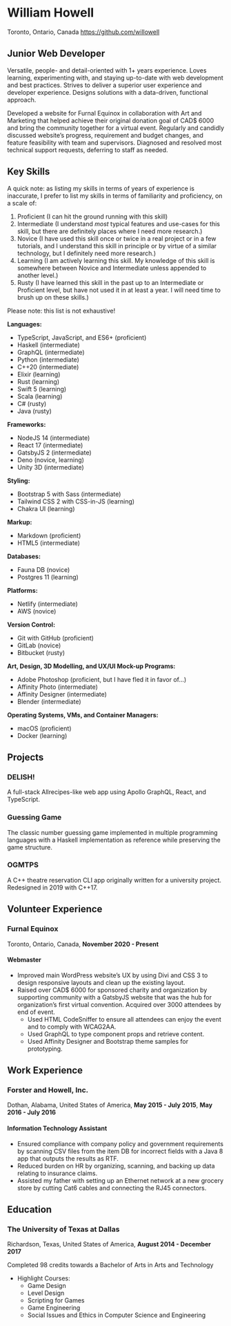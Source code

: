 # William Howell
Toronto, Ontario, Canada
https://github.com/willowell

## Junior Web Developer
Versatile, people- and detail-oriented with 1+ years experience. Loves learning, experimenting with, and staying up-to-date with web development and best practices. Strives to deliver a superior user experience and developer experience. Designs solutions with a data-driven, functional approach.

Developed a website for Furnal Equinox in collaboration with Art and Marketing that helped achieve their original donation goal of CAD$ 6000 and bring the community together for a virtual event. Regularly and candidly discussed website’s progress, requirement and budget changes, and feature feasibility with team and supervisors. Diagnosed and resolved most technical support requests, deferring to staff as needed. 

## Key Skills
A quick note: as listing my skills in terms of years of experience is inaccurate, I prefer to list my skills in terms of familiarity and proficiency, on a scale of:
1. Proficient (I can hit the ground running with this skill)
2. Intermediate (I understand *most* typical features and use-cases for this skill, but there are definitely places where I need more research.)
3. Novice (I have used this skill once or twice in a real project or in a few tutorials, and I understand this skill in principle or by virtue of a similar technology, but I definitely need more research.)
4. Learning (I am actively learning this skill. My knowledge of this skill is somewhere between Novice and Intermediate unless appended to another level.)
5. Rusty (I have learned this skill in the past up to an Intermediate or Proficient level, but have not used it in at least a year. I will need time to brush up on these skills.)

Please note: this list is not exhaustive!

**Languages:**
  * TypeScript, JavaScript, and ES6+ (proficient)
  * Haskell (intermediate)
  * GraphQL (intermediate)
  * Python (intermediate)
  * C++20 (intermediate)
  * Elixir (learning)
  * Rust (learning)
  * Swift 5 (learning)
  * Scala (learning)
  * C# (rusty)
  * Java (rusty)

**Frameworks:**
  * NodeJS 14 (intermediate)
  * React 17 (intermediate)
  * GatsbyJS 2 (intermediate)
  * Deno (novice, learning)
  * Unity 3D (intermediate)

**Styling:**
  * Bootstrap 5 with Sass (intermediate)
  * Tailwind CSS 2 with CSS-in-JS (learning)
  * Chakra UI (learning)

**Markup:**
  * Markdown (proficient)
  * HTML5 (intermediate)

**Databases:**
  * Fauna DB (novice)
  * Postgres 11 (learning)

**Platforms:**
  * Netlify (intermediate)
  * AWS (novice)

**Version Control:**
  * Git with GitHub (proficient)
  * GitLab (novice)
  * Bitbucket (rusty)

**Art, Design, 3D Modelling, and UX/UI Mock-up Programs:**
  * Adobe Photoshop (proficient, but I have fled it in favor of...)
  * Affinity Photo (intermediate)
  * Affinity Designer (intermediate)
  * Blender (intermediate)

**Operating Systems, VMs, and Container Managers:**
  * macOS (proficient)
  * Docker (learning)

## Projects
### DELISH!
A full-stack Allrecipes-like web app using Apollo GraphQL, React, and TypeScript.

### Guessing Game
The classic number guessing game implemented in multiple programming languages with a Haskell implementation as reference while preserving the game structure.

### OGMTPS
A C++ theatre reservation CLI app originally written for a university project. Redesigned in 2019 with C++17.

## Volunteer Experience

### Furnal Equinox
Toronto, Ontario, Canada, **November 2020 - Present**

#### Webmaster
* Improved main WordPress website’s UX by using Divi and CSS 3 to design responsive layouts and clean up the existing layout.
* Raised over CAD$ 6000 for sponsored charity and organization by supporting community with a GatsbyJS website that was the hub for organization’s first virtual convention. Acquired over 3000 attendees by end of event. 
  * Used HTML CodeSniffer to ensure all attendees can enjoy the event and to comply with WCAG2AA. 
  * Used GraphQL to type component props and retrieve content. 
  * Used Affinity Designer and Bootstrap theme samples for prototyping. 

## Work Experience

### Forster and Howell, Inc.
Dothan, Alabama, United States of America, **May 2015 - July 2015**, **May 2016 - July 2016**

#### Information Technology Assistant
* Ensured compliance with company policy and government requirements by scanning CSV files from the item DB for incorrect fields with a Java 8 app that outputs the results as RTF.
* Reduced burden on HR by organizing, scanning, and backing up data relating to insurance claims.
* Assisted my father with setting up an Ethernet network at a new grocery store by cutting Cat6 cables and connecting the RJ45 connectors.

## Education

### The University of Texas at Dallas
Richardson, Texas, United States of America, **August 2014 - December 2017**

Completed 98 credits towards a Bachelor of Arts in Arts and Technology
* Highlight Courses:
  * Game Design
  * Level Design
  * Scripting for Games
  * Game Engineering
  * Social Issues and Ethics in Computer Science and Engineering

